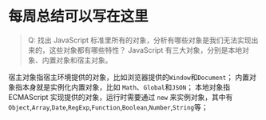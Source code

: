 # 每周总结可以写在这里

> Q: 找出 JavaScript 标准里所有的对象，分析有哪些对象是我们无法实现出来的，这些对象都有哪些特性？
  JavaScript 有三大对象，分别是本地对象、内置对象和宿主对象。

  宿主对象指宿主环境提供的对象，比如浏览器提供的`Window`和`Document`；
  内置对象指本身就是实例化内置对象，比如 `Math`、`Global`和`JSON`；
  本地对象指 ECMAScript 实现提供的对象，运行时需要通过 `new` 来实例对象，其中有`Object`,`Array`,`Date`,`RegExp`,`Function`,`Boolean`,`Number`,`String`等；

